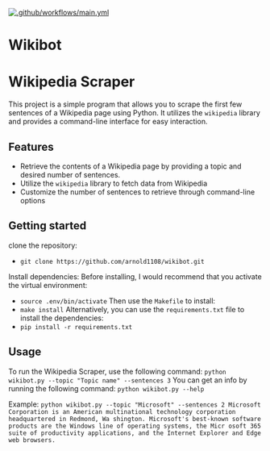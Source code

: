 
[![.github/workflows/main.yml](https://github.com/arnold1108/wikibot/actions/workflows/main.yml/badge.svg)](https://github.com/arnold1108/wikibot/actions/workflows/main.yml)
# Wikibot
# Wikipedia Scraper
This project is a simple program that allows you to scrape the first few sentences of a Wikipedia page using Python. It utilizes the `wikipedia` library and provides a command-line interface for easy interaction.

## Features
* Retrieve the contents of a Wikipedia page by providing a topic and desired number of sentences.
* Utilize the `wikipedia` library to fetch data from Wikipedia
* Customize the number of sentences to retrieve through command-line options 

## Getting started 
clone the repository:
* `git clone https://github.com/arnold1108/wikibot.git`

Install dependencies:
Before installing, I would recommend that you activate the virtual environment:
* `source .env/bin/activate`
Then use the `Makefile` to install:
* `make install`
Alternatively, you can use the `requirements.txt` file to install the dependencies:
* `pip install -r requirements.txt`

## Usage
To run the Wikipedia Scraper, use the following command:
`python wikibot.py --topic "Topic name" --sentences 3`
You can get an info by running the following command:
`python wikibot.py --help`

Example:
`python wikibot.py --topic "Microsoft" --sentences
 2
Microsoft Corporation is an American multinational technology corporation headquartered in Redmond, Wa
shington. Microsoft's best-known software products are the Windows line of operating systems, the Micr
osoft 365 suite of productivity applications, and the Internet Explorer and Edge web browsers.
`

